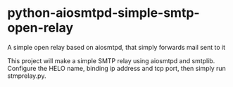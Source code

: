 # python-aiosmtpd-simple-smtp-open-relay
A simple open relay based on aiosmtpd, that simply forwards mail sent to it

This project will make a simple SMTP relay using aiosmtpd and smtplib. Configure the HELO name, binding ip address and tcp port, then simply run stmprelay.py.
